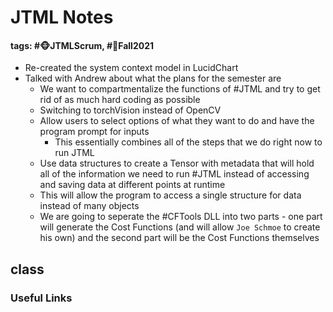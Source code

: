# JTML Notes
#### tags: #🐵JTMLScrum, #🍂Fall2021
- Re-created the system context model in LucidChart
- Talked with Andrew about what the plans for the semester are
	- We want to compartmentalize the functions of #JTML and try to get rid of as much hard coding as possible
	- Switching to torchVision instead of OpenCV
	- Allow users to select options of what they want to do and have the program prompt for inputs
		- This essentially combines all of the steps that we do right now to run JTML
	- Use data structures to create a Tensor with metadata that will hold all of the information we need to run #JTML instead of accessing and saving data at different points at runtime
	- This will allow the program to access a single structure for data instead of many objects
	- We are going to seperate the #CFTools DLL into two parts - one part will generate the Cost Functions (and will allow `Joe Schmoe` to create his own) and the second part will be the Cost Functions themselves

## class


### Useful Links
